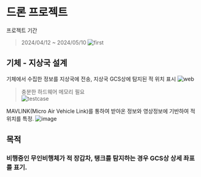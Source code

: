 # 드론 프로젝트
프로젝트 기간
> 2024/04/12 ~ 2024/05/10
> ![first](https://github.com/ikw-drone-project/.github/assets/71598954/185cc5b6-5d1f-49aa-9d31-b80548e72c9d)

## 기체 - 지상국 설계
기체에서 수집한 정보를 지상국에 전송, 지상국 GCS상에 탐지된 적 위치 표시
![web](https://github.com/ikw-drone-project/.github/assets/71598954/ac79e100-7de8-449e-a09f-5c2f34eae1ac)
> 충분한 하드웨어 메모리 필요   
> ![testcase](https://github.com/ikw-drone-project/.github/assets/71598954/1069866e-962a-48ac-8d45-3bb54fb5a9bd)

MAVLINK(Micro Air Vehicle Link)를 통하여 받아온 정보와 영상정보에 기반하여 적 위치를 특정.
![image](https://github.com/ikw-drone-project/.github/assets/71598954/756c8d8e-974f-4467-8f15-fae29f523c9d)
## 목적
### 비행중인 무인비행체가 적 장갑차, 탱크를 탐지하는 경우 GCS상 상세 좌표를 표기.
